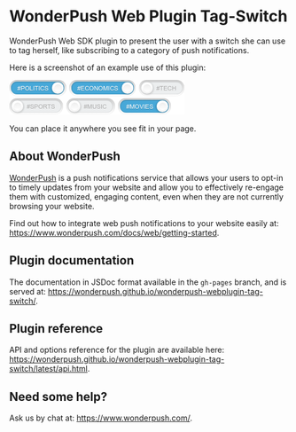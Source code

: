 WonderPush Web Plugin Tag-Switch
================================

WonderPush Web SDK plugin to present the user with a switch she can use to tag herself, like subscribing to a category of push notifications.

Here is a screenshot of an example use of this plugin:

![Screenshot of the plugin switches for tags](screenshot.png)

You can place it anywhere you see fit in your page.


About WonderPush
----------------

[WonderPush](https://www.wonderpush.com/) is a push notifications
service that allows your users to opt-in to timely updates from your
website and allow you to effectively re-engage them with customized,
engaging content, even when they are not currently browsing your
website.

Find out how to integrate web push notifications to your website
easily at: https://www.wonderpush.com/docs/web/getting-started.


Plugin documentation
--------------------

The documentation in JSDoc format available in the `gh-pages` branch,
and is served at:
https://wonderpush.github.io/wonderpush-webplugin-tag-switch/.


Plugin reference
----------------

API and options reference for the plugin are available here:
https://wonderpush.github.io/wonderpush-webplugin-tag-switch/latest/api.html.


Need some help?
---------------

Ask us by chat at: https://www.wonderpush.com/.
